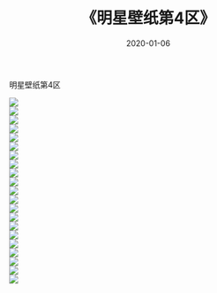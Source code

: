 ﻿---
layout: post
title:  《明星壁纸第4区》
date:   2020-01-06
img: http://pic.660000.xyz/1:/壁纸/明星壁纸/000-4.jpg
categories: [美女, 清纯, 唯美]
---

明星壁纸第4区

  ![](http://pic.660000.xyz/1:/壁纸/明星壁纸/084.jpg) <br> ![](http://pic.660000.xyz/1:/壁纸/明星壁纸/085.jpg) <br> ![](http://pic.660000.xyz/1:/壁纸/明星壁纸/086.jpg) <br> ![](http://pic.660000.xyz/1:/壁纸/明星壁纸/087.jpg) <br> ![](http://pic.660000.xyz/1:/壁纸/明星壁纸/088.jpg) <br> ![](http://pic.660000.xyz/1:/壁纸/明星壁纸/089.jpg) <br> ![](http://pic.660000.xyz/1:/壁纸/明星壁纸/090.jpg) <br> ![](http://pic.660000.xyz/1:/壁纸/明星壁纸/091.jpg) <br> ![](http://pic.660000.xyz/1:/壁纸/明星壁纸/092.jpg) <br> ![](http://pic.660000.xyz/1:/壁纸/明星壁纸/093.jpg) <br> ![](http://pic.660000.xyz/1:/壁纸/明星壁纸/094.jpg) <br> ![](http://pic.660000.xyz/1:/壁纸/明星壁纸/095.jpg) <br> ![](http://pic.660000.xyz/1:/壁纸/明星壁纸/096.jpg) <br> ![](http://pic.660000.xyz/1:/壁纸/明星壁纸/097.jpg) <br> ![](http://pic.660000.xyz/1:/壁纸/明星壁纸/098.jpg) <br> ![](http://pic.660000.xyz/1:/壁纸/明星壁纸/099.jpg) <br> ![](http://pic.660000.xyz/1:/壁纸/明星壁纸/100.jpg) <br> ![](http://pic.660000.xyz/1:/壁纸/明星壁纸/101.jpg) <br> ![](http://pic.660000.xyz/1:/壁纸/明星壁纸/102.jpg) <br> ![](http://pic.660000.xyz/1:/壁纸/明星壁纸/103.jpg) <br> ![](http://pic.660000.xyz/1:/壁纸/明星壁纸/104.jpg) <br>